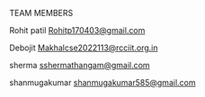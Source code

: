 TEAM MEMBERS

 Rohit patil Rohitp170403@gmail.com
 
 Debojit Makhalcse2022113@rcciit.org.in

sherma sshermathangam@gmail.com

shanmugakumar shanmugakumar585@gmail.com
